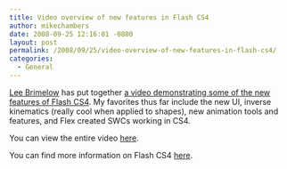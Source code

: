 ```yaml
---
title: Video overview of new features in Flash CS4
author: mikechambers
date: 2008-09-25 12:16:01 -0800
layout: post
permalink: /2008/09/25/video-overview-of-new-features-in-flash-cs4/
categories:
  - General
---
```



[Lee Brimelow][1] has put together [a video demonstrating some of the new features of Flash CS4][2]. My favorites thus far include the new UI, inverse kinematics (really cool when applied to shapes), new animation tools and features, and Flex created SWCs working in CS4.

You can view the entire video [here][2].

You can find more information on Flash CS4 [here][3].

 [1]: http://www.theflashblog.com
 [2]: http://www.gotoandlearn.com/play?id=87
 [3]: http://www.adobe.com/go/flash